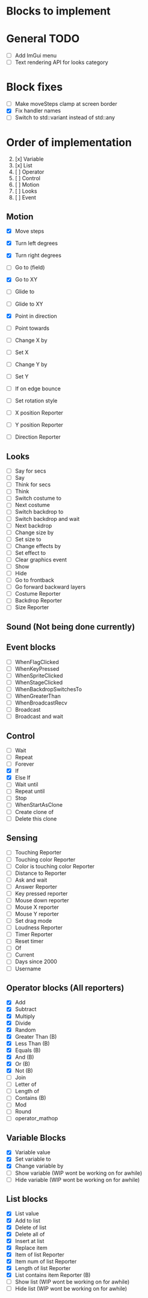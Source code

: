 # Blocks to implement

# General TODO
 - [ ] Add ImGui menu
 - [ ] Text rendering API for looks category

# Block fixes
 - [ ] Make moveSteps clamp at screen border
 - [x] Fix handler names
 - [ ] Switch to std::variant instead of std::any

# Order of implementation
 2. [x] Variable 
 3. [x] List
 1. [ ] Operator
 2. [ ] Control
 4. [ ] Motion
 5. [ ] Looks
 6. [ ] Event

## Motion
 - [x] Move steps
 - [x] Turn left degrees
 - [x] Turn right degrees
 - [ ] Go to (field)
 - [x] Go to XY
 - [ ] Glide to
 - [ ] Glide to XY
 - [x] Point in direction 
 - [ ] Point towards
 - [ ] Change X by
 - [ ] Set X
 - [ ] Change Y by
 - [ ] Set Y
 - [ ] If on edge bounce
 - [ ] Set rotation style
 - [ ] X position Reporter
 - [ ] Y position Reporter
 - [ ] Direction Reporter


## Looks
 - [ ] Say for secs
 - [ ] Say
 - [ ] Think for secs
 - [ ] Think
 - [ ] Switch costume to
 - [ ] Next costume
 - [ ] Switch backdrop to
 - [ ] Switch backdrop and wait
 - [ ] Next backdrop
 - [ ] Change size by
 - [ ] Set size to
 - [ ] Change effects by
 - [ ] Set effect to
 - [ ] Clear graphics event
 - [ ] Show
 - [ ] Hide
 - [ ] Go to frontback
 - [ ] Go forward backward layers
 - [ ] Costume Reporter
 - [ ] Backdrop Reporter
 - [ ] Size Reporter

## Sound (Not being done currently)

## Event blocks
 - [ ] WhenFlagClicked
 - [ ] WhenKeyPressed
 - [ ] WhenSpriteClicked
 - [ ] WhenStageClicked
 - [ ] WhenBackdropSwitchesTo
 - [ ] WhenGreaterThan
 - [ ] WhenBroadcastRecv
 - [ ] Broadcast
 - [ ] Broadcast and wait

## Control
 - [ ] Wait
 - [ ] Repeat
 - [ ] Forever
 - [x] If
 - [x] Else If
 - [ ] Wait until
 - [ ] Repeat until
 - [ ] Stop
 - [ ] WhenStartAsClone
 - [ ] Create clone of
 - [ ] Delete this clone

## Sensing
 - [ ] Touching Reporter
 - [ ] Touching color Reporter
 - [ ] Color is touching color Reporter
 - [ ] Distance to Reporter
 - [ ] Ask and wait
 - [ ] Answer Reporter
 - [ ] Key pressed reporter
 - [ ] Mouse down reporter
 - [ ] Mouse X reporter
 - [ ] Mouse Y reporter
 - [ ] Set drag mode
 - [ ] Loudness Reporter
 - [ ] Timer Reporter
 - [ ] Reset timer
 - [ ] Of 
 - [ ] Current
 - [ ] Days since 2000
 - [ ] Username

## Operator blocks (All reporters)
 - [x] Add
 - [x] Subtract
 - [x] Multiply
 - [x] Divide
 - [x] Random
 - [x] Greater Than (B)
 - [x] Less Than (B)
 - [x] Equals (B)
 - [x] And (B)
 - [x] Or (B)
 - [x] Not (B)
 - [ ] Join
 - [ ] Letter of
 - [ ] Length of
 - [ ] Contains (B)
 - [ ] Mod
 - [ ] Round
 - [ ] operator_mathop

## Variable Blocks
 - [x] Variable value
 - [x] Set variable to
 - [x] Change variable by
 - [ ] Show variable (WIP wont be working on for awhile)
 - [ ] Hide variable (WIP wont be working on for awhile)

## List blocks
 - [x] List value
 - [x] Add to list
 - [x] Delete of list
 - [x] Delete all of
 - [x] Insert at list
 - [x] Replace item
 - [x] Item of list Reporter
 - [x] Item num of list Reporter
 - [x] Length of list Reporter
 - [x] List contains item Reporter (B)
 - [ ] Show list (WIP wont be working on for awhile)
 - [ ] Hide list (WIP wont be working on for awhile)